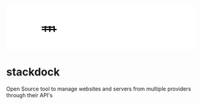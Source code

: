![Image of Stackdock logo](/public/stackdock.png "Stackdock logo")

# stackdock
Open Source tool to manage websites and servers from multiple providers through their API's
